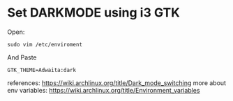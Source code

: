 # Set DARKMODE using i3 GTK

Open:
```
sudo vim /etc/enviroment
```

And Paste
```
GTK_THEME=Adwaita:dark
```

references: https://wiki.archlinux.org/title/Dark_mode_switching
more about env variables: https://wiki.archlinux.org/title/Environment_variables
